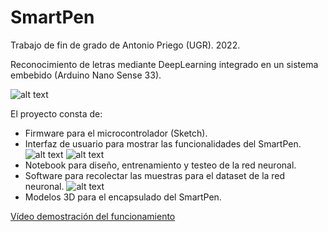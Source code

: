 # SmartPen
Trabajo de fin de grado de Antonio Priego (UGR). 2022.

Reconocimiento de letras mediante DeepLearning integrado en un sistema embebido (Arduino Nano Sense 33).

![alt text](https://raw.githubusercontent.com/AntonioPriego/SmartPen/main/Memory/capturas/SmartPenMP.png)

El proyecto consta de:
* Firmware para el microcontrolador (Sketch).
* Interfaz de usuario para mostrar las funcionalidades del SmartPen.
![alt text](https://raw.githubusercontent.com/AntonioPriego/SmartPen/main/Memory/capturas/startup.png)
![alt text](https://raw.githubusercontent.com/AntonioPriego/SmartPen/main/Memory/capturas/letterbyletter.png)
* Notebook para diseño, entrenamiento y testeo de la red neuronal.
* Software para recolectar las muestras para el dataset de la red neuronal.
![alt text](https://raw.githubusercontent.com/AntonioPriego/SmartPen/main/Memory/capturas/DataCollector.png)
* Modelos 3D para el encapsulado del SmartPen.

[Vídeo demostración del funcionamiento](https://www.youtube.com/watch?v=xLcMaVAP_qw&ab_channel=AntonioPriego)
